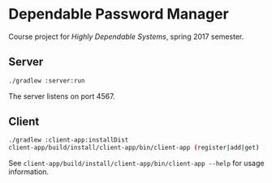 Dependable Password Manager
===========================

Course project for *Highly Dependable Systems*, spring 2017 semester.

Server
------

```sh
./gradlew :server:run
```

The server listens on port 4567.


Client
------

```sh
./gradlew :client-app:installDist
client-app/build/install/client-app/bin/client-app (register|add|get) [DOMAIN USERNAME]
```

See `client-app/build/install/client-app/bin/client-app --help` for usage information.

